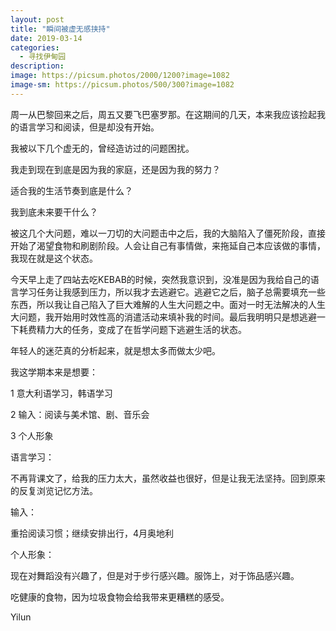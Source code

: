 ```yaml
---
layout: post
title: "瞬间被虚无感挟持"
date: 2019-03-14
categories:
  - 寻找伊甸园
description:
image: https://picsum.photos/2000/1200?image=1082
image-sm: https://picsum.photos/500/300?image=1082
---
```

周一从巴黎回来之后，周五又要飞巴塞罗那。在这期间的几天，本来我应该捡起我的语言学习和阅读，但是却没有开始。

我被以下几个虚无的，曾经造访过的问题<!--break-->困扰。

我走到现在到底是因为我的家庭，还是因为我的努力？

适合我的生活节奏到底是什么？

我到底未来要干什么？

被这几个大问题，难以一刀切的大问题击中之后，我的大脑陷入了僵死阶段，直接开始了渴望食物和刷剧阶段。人会让自己有事情做，来拖延自己本应该做的事情，我现在就是这个状态。

今天早上走了四站去吃KEBAB的时候，突然我意识到，没准是因为我给自己的语言学习任务让我感到压力，所以我才去逃避它。逃避它之后，脑子总需要填充一些东西，所以我让自己陷入了巨大难解的人生大问题之中。面对一时无法解决的人生大问题，我开始用时效性高的消遣活动来填补我的时间。最后我明明只是想逃避一下耗费精力大的任务，变成了在哲学问题下逃避生活的状态。

年轻人的迷茫真的分析起来，就是想太多而做太少吧。

我这学期本来是想要：

1 意大利语学习，韩语学习

2 输入：阅读与美术馆、剧、音乐会

3 个人形象

语言学习：

不再背课文了，给我的压力太大，虽然收益也很好，但是让我无法坚持。回到原来的反复浏览记忆方法。

输入：

重拾阅读习惯；继续安排出行，4月奥地利

个人形象：

现在对舞蹈没有兴趣了，但是对于步行感兴趣。服饰上，对于饰品感兴趣。

吃健康的食物，因为垃圾食物会给我带来更糟糕的感受。

Yilun